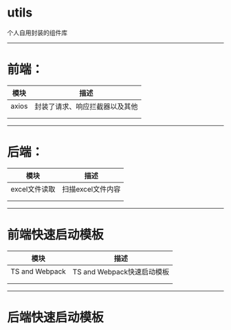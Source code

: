# utils
个人自用封装的组件库

<hr>

# <strong>前端：</strong>

| 模块  | 描述             |
| ----- | ---------------------- |
| axios | 封装了请求、响应拦截器以及其他 |
|       |                        |
|       |                        |

<hr>

# <strong>后端：</strong>

| 模块          | 描述              |
| ------------- | ----------------- |
| excel文件读取 | 扫描excel文件内容 |
|               |                   |
|               |                   |
<hr>

# <strong>前端快速启动模板</strong>
| 模块           | 描述 |
| -------------- | ---- |
| TS and Webpack |  TS and Webpack快速启动模板    |
|                |      |
|                |      |

<hr>

# <strong>后端快速启动模板</strong>
